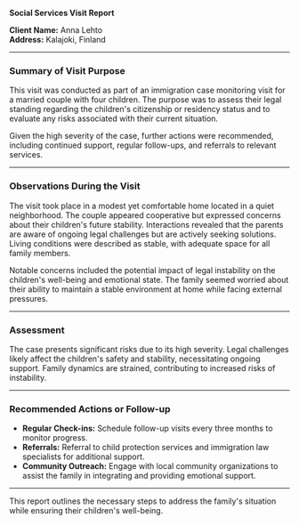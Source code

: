 

**Social Services Visit Report**

**Client Name:** Anna Lehto  
**Address:** Kalajoki, Finland

---

### Summary of Visit Purpose

This visit was conducted as part of an immigration case monitoring visit for a married couple with four children. The purpose was to assess their legal standing regarding the children's citizenship or residency status and to evaluate any risks associated with their current situation.

Given the high severity of the case, further actions were recommended, including continued support, regular follow-ups, and referrals to relevant services.

---

### Observations During the Visit

The visit took place in a modest yet comfortable home located in a quiet neighborhood. The couple appeared cooperative but expressed concerns about their children's future stability. Interactions revealed that the parents are aware of ongoing legal challenges but are actively seeking solutions. Living conditions were described as stable, with adequate space for all family members.

Notable concerns included the potential impact of legal instability on the children's well-being and emotional state. The family seemed worried about their ability to maintain a stable environment at home while facing external pressures.

---

### Assessment

The case presents significant risks due to its high severity. Legal challenges likely affect the children's safety and stability, necessitating ongoing support. Family dynamics are strained, contributing to increased risks of instability.

---

### Recommended Actions or Follow-up

- **Regular Check-ins:** Schedule follow-up visits every three months to monitor progress.
- **Referrals:** Referral to child protection services and immigration law specialists for additional support.
- **Community Outreach:** Engage with local community organizations to assist the family in integrating and providing emotional support.

---

This report outlines the necessary steps to address the family's situation while ensuring their children's well-being.